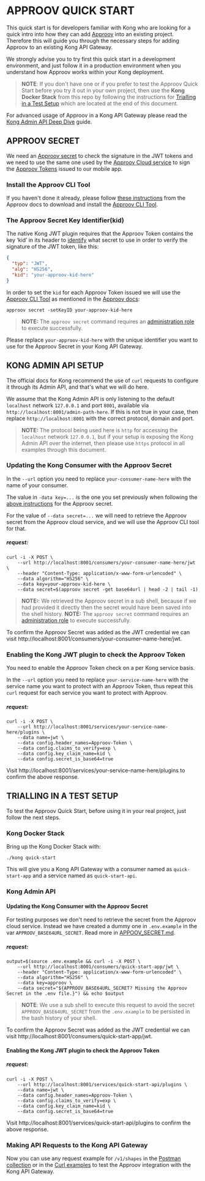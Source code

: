 # APPROOV QUICK START

This quick start is for developers familiar with Kong who are looking for a quick intro into how they can add [Approov](https://approov.io) into an existing project. Therefore this will guide you through the necessary steps for adding Approov to an existing Kong API Gateway.

We strongly advise you to try first this quick start in a development environment, and just follow it in a production environment when you understand how Approov works within your Kong deployment.

> **NOTE**: If you don't have one or if you prefer to test the Approov Quick Start before you try it out in your own project, then use the **Kong Docker Stack** from this repo by following the instructions for [Trialling in a Test Setup](#trialling-in-a-test-setup) which are located at the end of this document.

For advanced usage of Approov in a Kong API Gateway please read the [Kong Admin API Deep Dive](/docs/KONG_ADMIN_API_DEEP_DIVE.md) guide.


## APPROOV SECRET

We need an [Approov secret](https://approov.io/docs/latest/approov-cli-tool-reference/#secret-command) to check the signature in the JWT tokens and we need to use the same one used by the [Approov Cloud service](https://www.approov.io/approov-in-detail.html) to sign the [Approov Tokens](https://www.approov.io/docs/latest/approov-usage-documentation/#approov-tokens) issued to our mobile app.

### Install the Approov CLI Tool

If you haven't done it already, please follow [these instructions](https://approov.io/docs/latest/approov-installation/#approov-tool) from the Approov docs to download and install the [Approov CLI Tool](https://approov.io/docs/latest/approov-cli-tool-reference/).

### The Approov Secret Key Identifier(kid)

The native Kong JWT plugin requires that the Approov Token contains the key ‘kid’ in its header to [identify](https://approov.io/docs/latest/approov-usage-documentation/#token-secret-extraction) what secret to use in order to verify the signature of the JWT token, like this:

```json
{
  "typ": "JWT",
  "alg": "HS256",
  "kid": "your-approov-kid-here"
}
```

In order to set the `kid` for each Approov Token issued we will use the [Approov CLI Tool](https://approov.io/docs/latest/approov-installation/#approov-tool) as mentioned in the [Approov docs](https://approov.io/docs/latest/approov-usage-documentation/#key-ids):

```
approov secret -setKeyID your-approov-kid-here
```

> **NOTE:** The `approov secret` command requires an [administration role](https://approov.io/docs/latest/approov-usage-documentation/#account-access-roles) to execute successfully.

Please replace `your-approov-kid-here` with the unique identifier you want to use for the Approov Secret in your Kong API Gateway.


## KONG ADMIN API SETUP

The official docs for Kong recommend the use of `curl` requests to configure it through its Admin API, and that's what we will do here.

We assume that the Kong Admin API is only listening to the default `localhost` network `127.0.0.1` and port `8001`, available via `http://localhost:8001/admin-path-here`. If this is not true in your case, then replace `http://localhost:8001` with the correct protocol, domain and port.

> **NOTE:** The protocol being used here is `http` for accessing the `localhost` network `127.0.0.1`, but if your setup is exposing the Kong Admin API over the internet, then please use `https` protocol in all examples through this document.

### Updating the Kong Consumer with the Approov Secret

In the `--url` option you need to replace `your-consumer-name-here` with the name of your consumer.

The value in `-data key=...` is the one you set previously when following the [above instructions](#approov-secret) for the Approov secret.

For the value of `--data secret=...` we will need to retrieve the Approov secret from the Approov cloud service, and we will use the Approov CLI tool for that.

##### request:

```
curl -i -X POST \
    --url http://localhost:8001/consumers/your-consumer-name-here/jwt \
    --header "Content-Type: application/x-www-form-urlencoded" \
    --data algorithm="HS256" \
    --data key=your-approov-kid-here \
    --data secret=$(approov secret -get base64url | head -2 | tail -1)
```

>**NOTE:**: We retrieved the Approov secret in a sub shell, because if we had provided it directly then the secret would have been saved into the shell history.
>**NOTE:** The `approov secret` command requires an [administration role](https://approov.io/docs/latest/approov-usage-documentation/#account-access-roles) to execute successfully.

To confirm the Approov Secret was added as the JWT credential we can visit http://localhost:8001/consumers/your-consumer-name-here/jwt.

### Enabling the Kong JWT plugin to check the Approov Token

You need to enable the Approov Token check on a per Kong service basis.

In the `--url` option you need to replace `your-service-name-here` with the service name you want to protect with an Approov Token, thus repeat this `curl` request for each service you want to protect with Approov.

##### request:

```
curl -i -X POST \
    --url http://localhost:8001/services/your-service-name-here/plugins \
    --data name=jwt \
    --data config.header_names=Approov-Token \
    --data config.claims_to_verify=exp \
    --data config.key_claim_name=kid \
    --data config.secret_is_base64=true
```

Visit http://localhost:8001/services/your-service-name-here/plugins to confirm the above response.


## TRIALLING IN A TEST SETUP

To test the Approov Quick Start, before using it in your real project, just follow the next steps.

### Kong Docker Stack

Bring up the Kong Docker Stack with:

```
./kong quick-start
```

This will give you a Kong API Gateway with a consumer named as `quick-start-app` and a service named as `quick-start-api`.

### Kong Admin API

#### Updating the Kong Consumer with the Approov Secret

For testing purposes we don't need to retrieve the secret from the Approov cloud service. Instead we have created a dummy one in `.env.example` in the var `APPROOV_BASE64URL_SECRET`. Read more in [APPOOV_SECRET.md](/docs/APPROOV_SECRET.md#the-dummy-secret).

##### request:

```
output=$(source .env.example && curl -i -X POST \
    --url http://localhost:8001/consumers/quick-start-app/jwt \
    --header "Content-Type: application/x-www-form-urlencoded" \
    --data algorithm="HS256" \
    --data key=approov \
    --data secret="${APPROOV_BASE64URL_SECRET? Missing the Approov Secret in the .env file.}") && echo $output
```

> **NOTE**: We use a sub shell to execute this request to avoid the secret `APPROOV_BASE64URL_SECRET` from the `.env.example` to be persisted in the bash history of your shell.

To confirm the Approov Secret was added as the JWT credential we can visit http://localhost:8001/consumers/quick-start-app/jwt.

#### Enabling the Kong JWT plugin to check the Approov Token

##### request:

```
curl -i -X POST \
    --url http://localhost:8001/services/quick-start-api/plugins \
    --data name=jwt \
    --data config.header_names=Approov-Token \
    --data config.claims_to_verify=exp \
    --data config.key_claim_name=kid \
    --data config.secret_is_base64=true
```

Visit http://localhost:8001/services/quick-start-api/plugins to confirm the above response.

### Making API Requests to the Kong API Gateway

Now you can use any request example for `/v1/shapes` in the [Postman collection](/postman/approov-2-kong-plugin.postman_collection.json) or in the [Curl examples](/docs/CURL_REQUESTS_EXAMPLES.md) to test the Approov integration with the Kong API Gateway.
